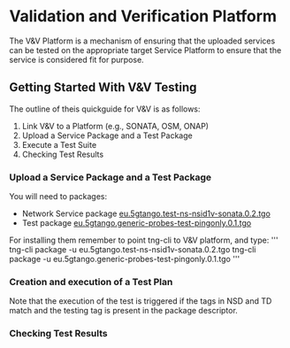 # Validation and Verification Platform

The V&V Platform is a mechanism of ensuring that the uploaded services can be tested on the appropriate target Service Platform to ensure that the service is considered fit for purpose. 

## Getting Started With V&V Testing

The outline of theis quickguide for V&V is as follows:

1. Link V&V to a Platform (e.g., SONATA, OSM, ONAP)
1. Upload a Service Package and a Test Package
1. Execute a Test Suite
1. Checking Test Results



### Upload a Service Package and a Test Package

You will need to packages:

- Network Service package [eu.5gtango.test-ns-nsid1v-sonata.0.2.tgo](files/eu.5gtango.test-ns-nsid1v-sonata.0.2.tgo)
- Test package [eu.5gtango.generic-probes-test-pingonly.0.1.tgo](files/eu.5gtango.generic-probes-test-pingonly.0.1.tgo)

For installing them remember to point tng-cli to V&V platform, and type:
'''
tng-cli package -u eu.5gtango.test-ns-nsid1v-sonata.0.2.tgo
tng-cli package -u eu.5gtango.generic-probes-test-pingonly.0.1.tgo
'''


### Creation and execution of a Test Plan

Note that the execution of the test is triggered if the tags in NSD and TD match and the testing tag is present in the package descriptor.   


### Checking Test Results

